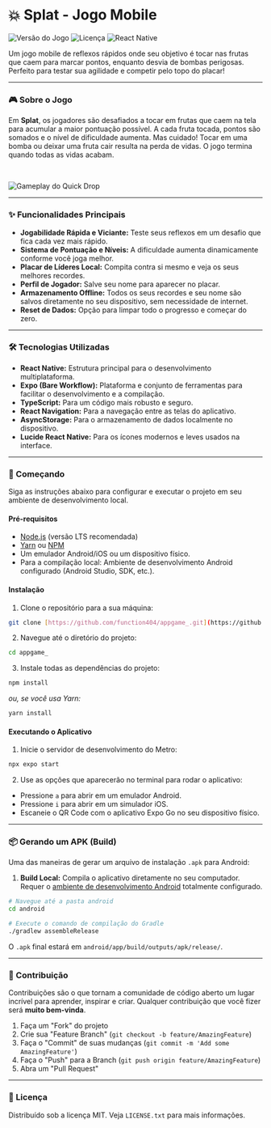 # 💥 Splat - Jogo Mobile

![Versão do Jogo](https://img.shields.io/badge/version-1.0.0-blue.svg)
![Licença](https://img.shields.io/badge/license-MIT-green.svg)
![React Native](https://img.shields.io/badge/React_Native-20232A?style=for-the-badge&logo=react&logoColor=61DAFB)

Um jogo mobile de reflexos rápidos onde seu objetivo é tocar nas frutas que caem para marcar pontos, enquanto desvia de bombas perigosas. Perfeito para testar sua agilidade e competir pelo topo do placar!

---

### 🎮 Sobre o Jogo

Em **Splat**, os jogadores são desafiados a tocar em frutas que caem na tela para acumular a maior pontuação possível. A cada fruta tocada, pontos são somados e o nível de dificuldade aumenta. Mas cuidado! Tocar em uma bomba ou deixar uma fruta cair resulta na perda de vidas. O jogo termina quando todas as vidas acabam.

<br>

![Gameplay do Quick Drop](./assets/splatdemo.gif)

---

### ✨ Funcionalidades Principais

* **Jogabilidade Rápida e Viciante:** Teste seus reflexos em um desafio que fica cada vez mais rápido.
* **Sistema de Pontuação e Níveis:** A dificuldade aumenta dinamicamente conforme você joga melhor.
* **Placar de Líderes Local:** Compita contra si mesmo e veja os seus melhores recordes.
* **Perfil de Jogador:** Salve seu nome para aparecer no placar.
* **Armazenamento Offline:** Todos os seus recordes e seu nome são salvos diretamente no seu dispositivo, sem necessidade de internet.
* **Reset de Dados:** Opção para limpar todo o progresso e começar do zero.

---

### 🛠️ Tecnologias Utilizadas

* **React Native:** Estrutura principal para o desenvolvimento multiplataforma.
* **Expo (Bare Workflow):** Plataforma e conjunto de ferramentas para facilitar o desenvolvimento e a compilação.
* **TypeScript:** Para um código mais robusto e seguro.
* **React Navigation:** Para a navegação entre as telas do aplicativo.
* **AsyncStorage:** Para o armazenamento de dados localmente no dispositivo.
* **Lucide React Native:** Para os ícones modernos e leves usados na interface.

---

### 🚀 Começando

Siga as instruções abaixo para configurar e executar o projeto em seu ambiente de desenvolvimento local.

#### Pré-requisitos

* [Node.js](https://nodejs.org/) (versão LTS recomendada)
* [Yarn](https://yarnpkg.com/) ou [NPM](https://www.npmjs.com/)
* Um emulador Android/iOS ou um dispositivo físico.
* Para a compilação local: Ambiente de desenvolvimento Android configurado (Android Studio, SDK, etc.).

#### Instalação

1.  Clone o repositório para a sua máquina:
   ```bash
   git clone [https://github.com/function404/appgame_.git](https://github.com/function404/appgame_.git)
   ```

2.  Navegue até o diretório do projeto:
   ```bash
   cd appgame_
   ```

3.  Instale todas as dependências do projeto:
   ```bash
   npm install
   ```
   _ou, se você usa Yarn:_
   ```bash
   yarn install
   ```

#### Executando o Aplicativo

1.  Inicie o servidor de desenvolvimento do Metro:
   ```bash
   npx expo start
   ```

2.  Use as opções que aparecerão no terminal para rodar o aplicativo:
   * Pressione `a` para abrir em um emulador Android.
   * Pressione `i` para abrir em um simulador iOS.
   * Escaneie o QR Code com o aplicativo Expo Go no seu dispositivo físico.

---

### 📦 Gerando um APK (Build)

Uma das maneiras de gerar um arquivo de instalação `.apk` para Android:

1.  **Build Local:** Compila o aplicativo diretamente no seu computador. Requer o [ambiente de desenvolvimento Android](https://reactnative.dev/docs/environment-setup) totalmente configurado.
   ```bash
   # Navegue até a pasta android
   cd android

   # Execute o comando de compilação do Gradle
   ./gradlew assembleRelease
   ```
   O `.apk` final estará em `android/app/build/outputs/apk/release/`.

---

### 🤝 Contribuição

Contribuições são o que tornam a comunidade de código aberto um lugar incrível para aprender, inspirar e criar. Qualquer contribuição que você fizer será **muito bem-vinda**.

1.  Faça um "Fork" do projeto
2.  Crie sua "Feature Branch" (`git checkout -b feature/AmazingFeature`)
3.  Faça o "Commit" de suas mudanças (`git commit -m 'Add some AmazingFeature'`)
4.  Faça o "Push" para a Branch (`git push origin feature/AmazingFeature`)
5.  Abra um "Pull Request"

---

### 📄 Licença

Distribuído sob a licença MIT. Veja `LICENSE.txt` para mais informações.